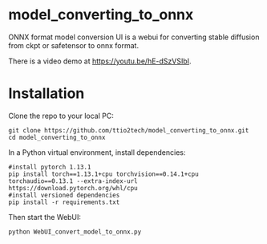 # model_converting_to_onnx

ONNX format model conversion UI is a webui for converting stable diffusion from ckpt or safetensor to onnx format. 

There is a video demo at https://youtu.be/hE-dSzVSIbI. 

# Installation

Clone the repo to your local PC:

    git clone https://github.com/ttio2tech/model_converting_to_onnx.git
    cd model_converting_to_onnx

In a Python virtual environment, install dependencies: 

    #install pytorch 1.13.1
    pip install torch==1.13.1+cpu torchvision==0.14.1+cpu torchaudio==0.13.1 --extra-index-url https://download.pytorch.org/whl/cpu
    #install versioned dependencies
    pip install -r requirements.txt

Then start the WebUI:

    python WebUI_convert_model_to_onnx.py


